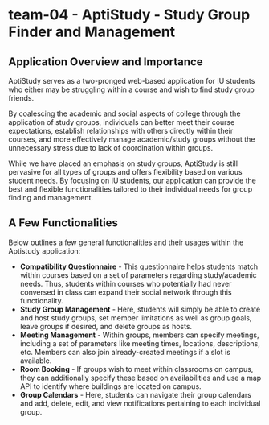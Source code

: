 
# team-04 - AptiStudy - Study Group Finder and Management

<h2>Application Overview and Importance</h2>

<p>AptiStudy serves as a two-pronged web-based application for IU students who either may be struggling within a course and wish to find study group friends.</p>
<p>By coalescing the academic and social aspects of college through the application of study groups, individuals can better meet their course expectations, establish relationships with others directly within their courses, and more effectively manage academic/study groups without the unnecessary stress due to lack of coordination within groups.</p>
<p>While we have placed an emphasis on study groups, AptiStudy is still pervasive for all types of groups and offers flexibility based on various student needs. By focusing on IU students, our application can provide the best and flexible functionalities tailored to their individual needs for group finding and management.</p>

<h2>A Few Functionalities</h2>
<p>Below outlines a few general functionalities and their usages within the Aptistudy application:</p>
<ul>
  <li><b>Compatibility Questionnaire</b> - This questionnaire helps students match within courses based on a set of parameters regarding study/academic needs. Thus, students within courses who potentially had never conversed in class can expand their social network through this functionality.</li>
  <li><b>Study Group Management</b> - Here, students will simply be able to create and host study groups, set member limitations as well as group goals, leave groups if desired, and delete groups as hosts.</li>
  <li><b>Meeting Management</b> - Within groups, members can specify meetings, including a set of parameters like meeting times, locations, descriptions, etc. Members can also join already-created meetings if a slot is available.</li>
  <li><b>Room Booking</b> - If groups wish to meet within classrooms on campus, they can additionally specify these based on availabilities and use a map API to identify where buildings are located on campus.</li>
  <li><b>Group Calendars</b> - Here, students can navigate their group calendars and add, delete, edit, and view notifications pertaining to each individual group.</li>
</ul>
